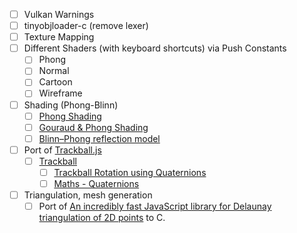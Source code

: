- [ ] Vulkan Warnings
- [ ] tinyobjloader-c (remove lexer)
- [ ] Texture Mapping
- [ ] Different Shaders (with keyboard shortcuts) via Push Constants
  - [ ] Phong
  - [ ] Normal
  - [ ] Cartoon
  - [ ] Wireframe
- [ ] Shading (Phong-Blinn)
  - [ ] [Phong Shading](https://www.cs.toronto.edu/~jacobson/phong-demo/)
  - [ ] [Gouraud & Phong Shading](https://github.com/ruange/Gouraud-Shading-and-Phong-Shading)
  - [ ] [Blinn–Phong reflection model](https://en.wikipedia.org/wiki/Blinn%E2%80%93Phong_reflection_model)
- [ ] Port of [Trackball.js](https://github.com/rawify/Trackball.js)
  - [ ] [Trackball](https://github.com/syoyo/tinyobjloader-c/tree/master/examples/viewer)
    - [ ] [Trackball Rotation using Quaternions](https://www.xarg.org/2021/07/trackball-rotation-using-quaternions/)
    - [ ] [Maths - Quaternions](http://www.euclideanspace.com/maths/algebra/realNormedAlgebra/quaternions/index.htm)
- [ ] Triangulation, mesh generation
  - [ ] Port of [An incredibly fast JavaScript library for Delaunay triangulation of 2D points](https://github.com/mapbox/delaunator) to C.
